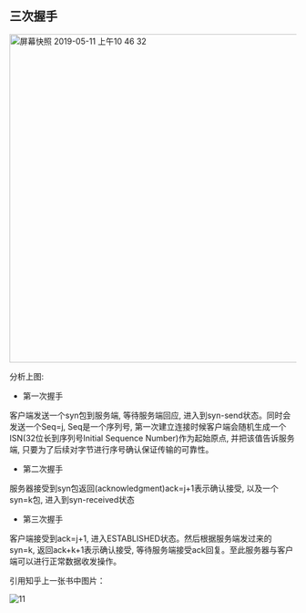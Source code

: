 ## 三次握手

<img width="576" alt="屏幕快照 2019-05-11 上午10 46 32" src="https://user-images.githubusercontent.com/42414989/57564167-0fffd500-73da-11e9-9ef5-ba2e4a45a364.png">

分析上图:

- 第一次握手

客户端发送一个syn包到服务端, 等待服务端回应, 进入到syn-send状态。同时会发送一个Seq=j, Seq是一个序列号, 第一次建立连接时候客户端会随机生成一个ISN(32位长到序列号Initial Sequence Number)作为起始原点, 并把该值告诉服务端, 只要为了后续对字节进行序号确认保证传输的可靠性。


- 第二次握手

服务器接受到syn包返回(acknowledgment)ack=j+1表示确认接受, 以及一个syn=k包, 进入到syn-received状态

- 第三次握手

客户端接受到ack=j+1, 进入ESTABLISHED状态。然后根据服务端发过来的syn=k, 返回ack+k+1表示确认接受, 等待服务端接受ack回复。至此服务器与客户端可以进行正常数据收发操作。


引用知乎上一张书中图片：

 ![11](https://user-images.githubusercontent.com/42414989/57564295-535b4300-73dc-11e9-8adb-997c8ada272d.jpg)
